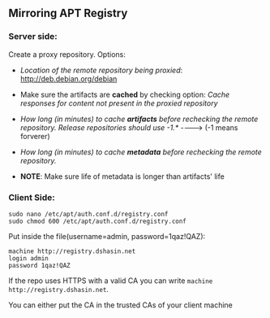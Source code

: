 ## Mirroring APT Registry
### Server side:
Create a proxy repository.
Options:
- _Location of the remote repository being proxied_: http://deb.debian.org/debian

- Make sure the artifacts are **cached** by checking option: _Cache responses for content not present in the proxied repository_
- _How long (in minutes) to cache **artifacts** before rechecking the remote repository. Release repositories should use -1.*_ ----> (-1 means forverer)
- _How long (in minutes) to cache **metadata** before rechecking the remote repository._
* **NOTE**: Make sure life of metadata is longer than artifacts' life

### Client Side: 
```
sudo nano /etc/apt/auth.conf.d/registry.conf
sudo chmod 600 /etc/apt/auth.conf.d/registry.conf
```
Put inside the file(username=admin, password=1qaz!QAZ):
```
machine http://registry.dshasin.net
login admin 
password 1qaz!QAZ
```
If the repo uses HTTPS with a valid CA you can write `machine http://registry.dshasin.net`. 

You can either put the CA in the trusted CAs of your client machine
